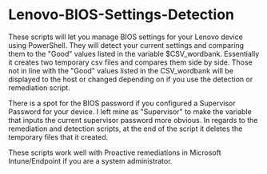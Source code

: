 # Lenovo-BIOS-Settings-Detection
These scripts will let you manage BIOS settings for your Lenovo device using PowerShell. They will detect your current settings and comparing them to the "Good" values listed in the variable $CSV_wordbank. Essentially it creates two temporary csv files and compares them side by side. Those not in line with the "Good" values listed in the CSV_wordbank will be displayed to the host or changed depending on if you use the detection or remediation script. 

There is a spot for the BIOS password if you configured a Supervisor Password for your device. I left mine as "Supervisor" to make the variable that inputs the current supervisor password more obvious. In regards to the remediation and detection scripts, at the end of the script it deletes the temporary files that it created. 

These scripts work well with Proactive remediations in Microsoft Intune/Endpoint if you are a system administrator. 
